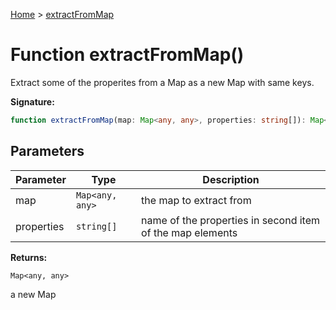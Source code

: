 [Home](../index.md) &gt; [extractFromMap](./extractfrommap_1.md)

# Function extractFromMap()

Extract some of the properites from a Map as a new Map with same keys.

<b>Signature:</b>

```typescript
function extractFromMap(map: Map<any, any>, properties: string[]): Map<any, any>;
```

## Parameters

|  Parameter | Type | Description |
|  --- | --- | --- |
|  map | `Map<any, any>` | the map to extract from |
|  properties | `string[]` | name of the properties in second item of the map elements |

<b>Returns:</b>

`Map<any, any>`

a new Map

